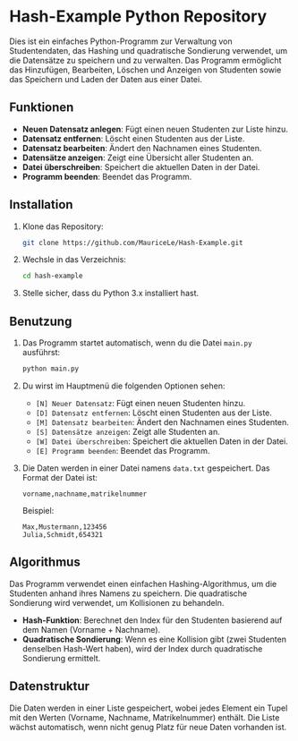 
# Hash-Example Python Repository

Dies ist ein einfaches Python-Programm zur Verwaltung von Studentendaten, das Hashing und quadratische Sondierung verwendet, um die Datensätze zu speichern und zu verwalten. Das Programm ermöglicht das Hinzufügen, Bearbeiten, Löschen und Anzeigen von Studenten sowie das Speichern und Laden der Daten aus einer Datei.

## Funktionen

- **Neuen Datensatz anlegen**: Fügt einen neuen Studenten zur Liste hinzu.
- **Datensatz entfernen**: Löscht einen Studenten aus der Liste.
- **Datensatz bearbeiten**: Ändert den Nachnamen eines Studenten.
- **Datensätze anzeigen**: Zeigt eine Übersicht aller Studenten an.
- **Datei überschreiben**: Speichert die aktuellen Daten in der Datei.
- **Programm beenden**: Beendet das Programm.

## Installation

1. Klone das Repository:

   ```bash
   git clone https://github.com/MauriceLe/Hash-Example.git
   ```

2. Wechsle in das Verzeichnis:

   ```bash
   cd hash-example
   ```

3. Stelle sicher, dass du Python 3.x installiert hast.

## Benutzung

1. Das Programm startet automatisch, wenn du die Datei `main.py` ausführst:

   ```bash
   python main.py
   ```

2. Du wirst im Hauptmenü die folgenden Optionen sehen:

   - `[N] Neuer Datensatz`: Fügt einen neuen Studenten hinzu.
   - `[D] Datensatz entfernen`: Löscht einen Studenten aus der Liste.
   - `[M] Datensatz bearbeiten`: Ändert den Nachnamen eines Studenten.
   - `[S] Datensätze anzeigen`: Zeigt alle Studenten an.
   - `[W] Datei überschreiben`: Speichert die aktuellen Daten in der Datei.
   - `[E] Programm beenden`: Beendet das Programm.

3. Die Daten werden in einer Datei namens `data.txt` gespeichert. Das Format der Datei ist:

   ```
   vorname,nachname,matrikelnummer
   ```

   Beispiel:

   ```
   Max,Mustermann,123456
   Julia,Schmidt,654321
   ```

## Algorithmus

Das Programm verwendet einen einfachen Hashing-Algorithmus, um die Studenten anhand ihres Namens zu speichern. Die quadratische Sondierung wird verwendet, um Kollisionen zu behandeln.

- **Hash-Funktion**: Berechnet den Index für den Studenten basierend auf dem Namen (Vorname + Nachname).
- **Quadratische Sondierung**: Wenn es eine Kollision gibt (zwei Studenten denselben Hash-Wert haben), wird der Index durch quadratische Sondierung ermittelt.

## Datenstruktur

Die Daten werden in einer Liste gespeichert, wobei jedes Element ein Tupel mit den Werten (Vorname, Nachname, Matrikelnummer) enthält. Die Liste wächst automatisch, wenn nicht genug Platz für neue Daten vorhanden ist.
